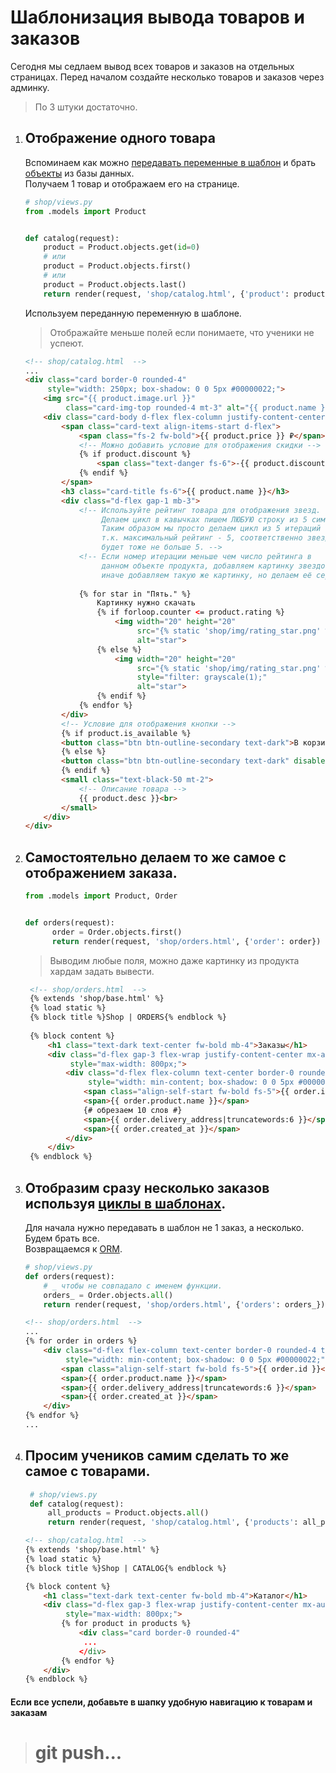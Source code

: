# Шаблонизация вывода товаров и заказов

Сегодня мы седлаем вывод всех товаров и заказов на отдельных страницах.
Перед началом создайте несколько товаров и заказов через админку.
> По 3 штуки достаточно.

1. ## Отображение одного товара
   Вспоминаем как можно 
   [передавать переменные в шаблон](https://github.com/Artasov/itcompot-methods/blob/main/django-base.md#%D0%BF%D0%B5%D1%80%D0%B5%D0%B4%D0%B0%D1%87%D0%B0-%D0%BF%D0%B5%D1%80%D0%B5%D0%BC%D0%B5%D0%BD%D0%BD%D1%8B%D1%85-%D0%B2%D0%BD%D1%83%D1%82%D1%80%D1%8C-%D1%88%D0%B0%D0%B1%D0%BB%D0%BE%D0%BD%D0%B0)
   и брать 
   [объекты](https://github.com/Artasov/itcompot-methods/blob/main/django-base.md#orm)
   из базы данных.<br>
   Получаем 1 товар и отображаем его на странице.
   ```python
   # shop/views.py
   from .models import Product
   
   
   def catalog(request):
       product = Product.objects.get(id=0)
       # или 
       product = Product.objects.first()
       # или 
       product = Product.objects.last()
       return render(request, 'shop/catalog.html', {'product': product})
   ```
   
   Используем переданную переменную в шаблоне.
    > Отображайте меньше полей если понимаете, что ученики не успеют.
    ```html
    <!-- shop/catalog.html  -->
   ...
    <div class="card border-0 rounded-4" 
         style="width: 250px; box-shadow: 0 0 5px #00000022;">
        <img src="{{ product.image.url }}" 
             class="card-img-top rounded-4 mt-3" alt="{{ product.name }}">
        <div class="card-body d-flex flex-column justify-content-center">
            <span class="card-text align-items-start d-flex">
                <span class="fs-2 fw-bold">{{ product.price }} ₽</span>
                <!-- Можно добавить условие для отображения скидки -->
                {% if product.discount %}
                    <span class="text-danger fs-6">-{{ product.discount }}%</span>
                {% endif %}
            </span>
            <h3 class="card-title fs-6">{{ product.name }}</h3>
            <div class="d-flex gap-1 mb-3">
                <!-- Используйте рейтинг товара для отображения звезд.
                     Делаем цикл в кавычках пишем ЛЮБУЮ строку из 5 символов.  
                     Таким образом мы просто делаем цикл из 5 итераций 
                     т.к. максимальный рейтинг - 5, соответственно звезд 
                     будет тоже не больше 5. -->
                <!-- Если номер итерации меньше чем число рейтинга в 
                     данном объекте продукта, добавляем картинку звездочки,
                     иначе добавляем такую же картинку, но делаем её серой. -->
                
                {% for star in "Пять." %} 
                    Картинку нужно скачать
                    {% if forloop.counter <= product.rating %}
                        <img width="20" height="20" 
                             src="{% static 'shop/img/rating_star.png' %}" 
                             alt="star">
                    {% else %}
                        <img width="20" height="20" 
                             src="{% static 'shop/img/rating_star.png' %}"
                             style="filter: grayscale(1);" 
                             alt="star">
                    {% endif %}
                {% endfor %}
            </div>
            <!-- Условие для отображения кнопки -->
            {% if product.is_available %}
            <button class="btn btn-outline-secondary text-dark">В корзину</button>
            {% else %}
            <button class="btn btn-outline-secondary text-dark" disabled>Нет в наличии</button>
            {% endif %}
            <small class="text-black-50 mt-2">
                <!-- Описание товара -->
                {{ product.desc }}<br>
            </small>
        </div>
    </div>
    ```
2. ## Самостоятельно делаем то же самое с отображением заказа.
   ```python
   from .models import Product, Order
   
   
   def orders(request):
         order = Order.objects.first()
         return render(request, 'shop/orders.html', {'order': order})
   ```
   > Выводим любые поля, можно даже картинку из продукта хардам задать вывести.
   ```html
    <!-- shop/orders.html  -->
    {% extends 'shop/base.html' %}
    {% load static %}
    {% block title %}Shop | ORDERS{% endblock %}
    
    {% block content %}
        <h1 class="text-dark text-center fw-bold mb-4">Заказы</h1>
        <div class="d-flex gap-3 flex-wrap justify-content-center mx-auto"
             style="max-width: 800px;">
            <div class="d-flex flex-column text-center border-0 rounded-4 text-nowrap px-4 py-2"
                 style="width: min-content; box-shadow: 0 0 5px #00000022;">
                <span class="align-self-start fw-bold fs-5">{{ order.id }}</span>
                <span>{{ order.product.name }}</span>
                {# обрезаем 10 слов #}
                <span>{{ order.delivery_address|truncatewords:6 }}</span>
                <span>{{ order.created_at }}</span>
            </div>
        </div>
    {% endblock %}
    ```
3. ## Отобразим сразу несколько заказов используя [циклы в шаблонах](https://github.com/Artasov/itcompot-methods/blob/main/django-base.md#%D0%B8%D1%81%D0%BF%D0%BE%D0%BB%D1%8C%D0%B7%D0%BE%D0%B2%D0%B0%D0%BD%D0%B8%D0%B5-%D1%86%D0%B8%D0%BA%D0%BB%D0%BE%D0%B2-%D0%B8-%D1%83%D1%81%D0%BB%D0%BE%D0%B2%D0%B8%D0%B9-%D0%B2-%D1%88%D0%B0%D0%B1%D0%BB%D0%BE%D0%BD%D0%B5).
    Для начала нужно передавать в шаблон не 1 заказ, а несколько. Будем брать все.<br>
    Возвращаемся к [ORM](https://github.com/Artasov/itcompot-methods/blob/main/django-base.md#orm).
    ```python
    # shop/views.py
    def orders(request):
        # _ чтобы не совпадало с именем функции.
        orders_ = Order.objects.all()
        return render(request, 'shop/orders.html', {'orders': orders_})
    ```
    ```html
    <!-- shop/orders.html  -->
    ...
    {% for order in orders %}
        <div class="d-flex flex-column text-center border-0 rounded-4 text-nowrap px-4 py-2"
             style="width: min-content; box-shadow: 0 0 5px #00000022;">
            <span class="align-self-start fw-bold fs-5">{{ order.id }}</span>
            <span>{{ order.product.name }}</span>
            <span>{{ order.delivery_address|truncatewords:6 }}</span>
            <span>{{ order.created_at }}</span>
        </div>
    {% endfor %}
    ...
    ```
4. ## Просим учеников самим сделать то же самое с товарами.
   ```python
    # shop/views.py
    def catalog(request):
        all_products = Product.objects.all()
        return render(request, 'shop/catalog.html', {'products': all_products})
    ```
   
    ```html
    <!-- shop/catalog.html  -->
    {% extends 'shop/base.html' %}
    {% load static %}
    {% block title %}Shop | CATALOG{% endblock %}
    
    {% block content %}
        <h1 class="text-dark text-center fw-bold mb-4">Каталог</h1>
        <div class="d-flex gap-3 flex-wrap justify-content-center mx-auto" 
             style="max-width: 800px;">
            {% for product in products %}
                <div class="card border-0 rounded-4"
                 ...
                </div>
            {% endfor %}
        </div>
    {% endblock %}
    ```
   
#### Если все успели, добавьте в шапку удобную навигацию к товарам и заказам

># git push...